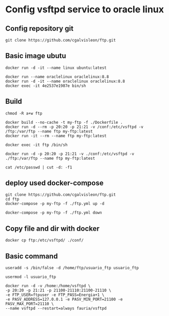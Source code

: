 # Config vsftpd service to oracle linux

## Config repository git

```
git clone https://github.com/cgalvisleon/ftp.git
```

## Basic image ubutu

```
docker run -d -it --name linux ubuntu:latest

docker run --name oraclelinux oraclelinux:8.8
docker run -d -it --name oraclelinux oraclelinux:8.8
docker exec -it 4e2537e1987e bin/sh
```

## Build

```
chmod -R a+w ftp

docker build --no-cache -t my-ftp -f ./Dockerfile .
docker run -d --rm -p 20:20 -p 21:21 -v /conf:/etc/vsftpd -v /ftp:/var/ftp --name ftp my-ftp:latest
docker run -it --rm --name ftp my-ftp:latest

docker exec -it ftp /bin/sh

docker run -d -p 20:20 -p 21:21 -v ./conf:/etc/vsftpd -v ./ftp:/var/ftp --name ftp my-ftp:latest

cat /etc/passwd | cut -d: -f1

```

## deploy used docker-compose

```
git clone https://github.com/cgalvisleon/ftp.git
cd ftp
docker-compose -p my-ftp -f ./ftp.yml up -d

docker-compose -p my-ftp -f ./ftp.yml down
```

## Copy file and dir with docker

```
docker cp ftp:/etc/vsftpd/ ./conf/
```

## Basic command

```
useradd -s /bin/false -d /home/ftp/usuario_ftp usuario_ftp

usermod -l usuario_ftp
```

```
docker run -d -v /home:/home/vsftpd \
-p 20:20 -p 21:21 -p 21100-21110:21100-21110 \
-e FTP_USER=ftpuser -e FTP_PASS=Energia+1 \
-e PASV_ADDRESS=127.0.0.1 -e PASV_MIN_PORT=21100 -e PASV_MAX_PORT=21110 \
--name vsftpd --restart=always fauria/vsftpd
```
